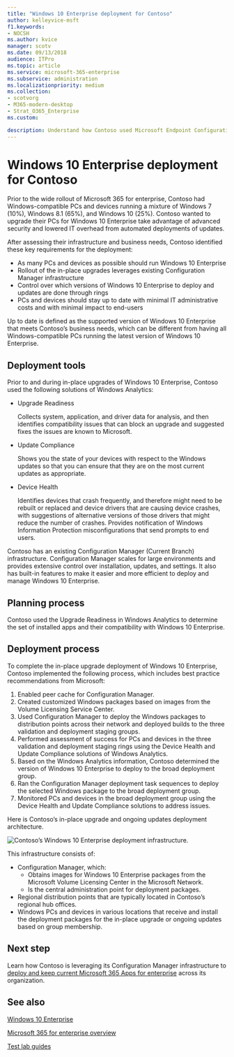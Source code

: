 ```yaml
---
title: "Windows 10 Enterprise deployment for Contoso"
author: kelleyvice-msft
f1.keywords:
- NOCSH
ms.author: kvice
manager: scotv
ms.date: 09/13/2018
audience: ITPro
ms.topic: article
ms.service: microsoft-365-enterprise
ms.subservice: administration
ms.localizationpriority: medium
ms.collection: 
- scotvorg
- M365-modern-desktop
- Strat_O365_Enterprise
ms.custom:

description: Understand how Contoso used Microsoft Endpoint Configuration Manager to deploy in-place upgrades for Windows 10 Enterprise.
---
```


# Windows 10 Enterprise deployment for Contoso

Prior to the wide rollout of Microsoft 365 for enterprise, Contoso had Windows-compatible PCs and devices running a mixture of Windows 7 (10%), Windows 8.1 (65%), and Windows 10 (25%). Contoso wanted to upgrade their PCs for Windows 10 Enterprise take advantage of advanced security and lowered IT overhead from automated deployments of updates. 

After assessing their infrastructure and business needs, Contoso identified these key requirements for the deployment:

- As many PCs and devices as possible should run Windows 10 Enterprise
- Rollout of the in-place upgrades leverages existing Configuration Manager infrastructure
- Control over which versions of Windows 10 Enterprise to deploy and updates are done through rings
- PCs and devices should stay up to date with minimal IT administrative costs and with minimal impact to end-users

Up to date is defined as the supported version of Windows 10 Enterprise that meets Contoso’s business needs, which can be different from having all Windows-compatible PCs running the latest version of Windows 10 Enterprise.

## Deployment tools

Prior to and during in-place upgrades of Windows 10 Enterprise, Contoso used the following solutions of Windows Analytics:

- Upgrade Readiness  

  Collects system, application, and driver data for analysis, and then identifies compatibility issues that can block an upgrade and suggested fixes the issues are known to Microsoft.

- Update Compliance  

  Shows you the state of your devices with respect to the Windows updates so that you can ensure that they are on the most current updates as appropriate.

- Device Health  

  Identifies devices that crash frequently, and therefore might need to be rebuilt or replaced and device drivers that are causing device crashes, with suggestions of alternative versions of those drivers that might reduce the number of crashes. Provides notification of Windows Information Protection misconfigurations that send prompts to end users.
 
Contoso has an existing Configuration Manager (Current Branch) infrastructure. Configuration Manager scales for large environments and provides extensive control over installation, updates, and settings. It also has built-in features to make it easier and more efficient to deploy and manage Windows 10 Enterprise.

## Planning process

Contoso used the Upgrade Readiness in Windows Analytics to determine the set of installed apps and their compatibility with Windows 10 Enterprise.

## Deployment process

To complete the in-place upgrade deployment of Windows 10 Enterprise, Contoso implemented the following process, which includes best practice recommendations from Microsoft:

1. Enabled peer cache for Configuration Manager.
2. Created customized Windows packages based on images from the Volume Licensing Service Center.
3. Used Configuration Manager to deploy the Windows packages to distribution points across their network and deployed builds to the three validation and deployment staging groups.
4. Performed assessment of success for PCs and devices in the three validation and deployment staging rings using the Device Health and Update Compliance solutions of Windows Analytics.
5. Based on the Windows Analytics information, Contoso determined the version of Windows 10 Enterprise to deploy to the broad deployment group.
6. Ran the Configuration Manager deployment task sequences to deploy the selected Windows package to the broad deployment group.
7. Monitored PCs and devices in the broad deployment group using the Device Health and Update Compliance solutions to address issues.

Here is Contoso’s in-place upgrade and ongoing updates deployment architecture.

![Contoso’s Windows 10 Enterprise deployment infrastructure.](../media/contoso-win10/contoso-win10-fig1.png)

This infrastructure consists of:

- Configuration Manager, which:
  - Obtains images for Windows 10 Enterprise packages from the Microsoft Volume Licensing Center in the Microsoft Network.
  - Is the central administration point for deployment packages.
- Regional distribution points that are typically located in Contoso’s regional hub offices.
- Windows PCs and devices in various locations that receive and install the deployment packages for the in-place upgrade or ongoing updates based on group membership.

## Next step

Learn how Contoso is leveraging its Configuration Manager infrastructure to [deploy and keep current Microsoft 365 Apps for enterprise](contoso-o365pp.md) across its organization. 

## See also

[Windows 10 Enterprise](/windows/deployment/)

[Microsoft 365 for enterprise overview](microsoft-365-overview.md)

[Test lab guides](m365-enterprise-test-lab-guides.md)
